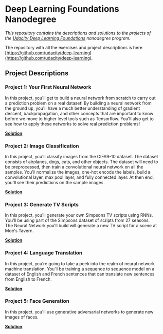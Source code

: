 # Deep Learning Foundations Nanodegree

_This repository contains the descriptions and solutions to the projects of the [Udacity Deep Learning Foundations](https://www.udacity.com/nanodegrees/nd101/) nanodegree program._

The repository with all the exercises and project descriptions is here: [https://github.com/udacity/deep-learning](https://github.com/udacity/deep-learning).

## Project Descriptions

### Project 1: Your First Neural Network

In this project, you'll get to build a neural network from scratch to carry out a prediction problem on a real dataset! By building a neural network from the ground up, you'll have a much better understanding of gradient descent, backpropagation, and other concepts that are important to know before we move to higher level tools such as Tensorflow. You'll also get to see how to apply these networks to solve real prediction problems!

[**Solution**](./project-1-DLND-first-network)

### Project 2: Image Classification

In this project, you'll classify images from the CIFAR-10 dataset. The dataset consists of airplanes, dogs, cats, and other objects. The dataset will need to be preprocessed, then train a convolutional neural network on all the samples. You'll normalize the images, one-hot encode the labels, build a convolutional layer, max pool layer, and fully connected layer. At then end, you'll see their predictions on the sample images.

[**Solution**](./project-2-DLND-image-classification)

### Project 3: Generate TV Scripts

In this project, you'll generate your own Simpsons TV scripts using RNNs. You'll be using part of the Simpsons dataset of scripts from 27 seasons. The Neural Network you'll build will generate a new TV script for a scene at Moe's Tavern.

[**Solution**](./project-3-DLND-tv-script-generation)


### Project 4: Language Translation

In this project, you’re going to take a peek into the realm of neural network machine translation. You’ll be training a sequence to sequence model on a dataset of English and French sentences that can translate new sentences from English to French.

[**Solution**](./project-4-DLND-language-translation)


### Project 5: Face Generation

In this project, you'll use generative adversarial networks to generate new images of faces.

[**Solution**](./project-5-DLND-face-generation)



